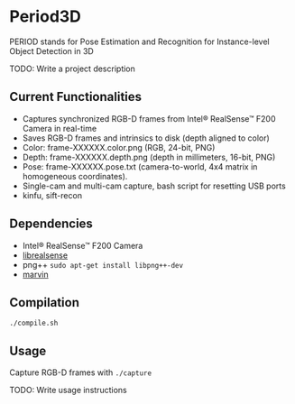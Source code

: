 # Period3D

PERIOD stands for Pose Estimation and Recognition for Instance-level Object Detection in 3D

TODO: Write a project description

## Current Functionalities

* Captures synchronized RGB-D frames from Intel® RealSense™ F200 Camera in real-time
* Saves RGB-D frames and intrinsics to disk (depth aligned to color) 
 * Color: frame-XXXXXX.color.png (RGB, 24-bit, PNG)
 * Depth: frame-XXXXXX.depth.png (depth in millimeters, 16-bit, PNG)
 * Pose: frame-XXXXXX.pose.txt (camera-to-world, 4x4 matrix in homogeneous coordinates).
* Single-cam and multi-cam capture, bash script for resetting USB ports
* kinfu, sift-recon

## Dependencies

* Intel® RealSense™ F200 Camera
* [librealsense](https://github.com/IntelRealSense/librealsense)
* png++ `sudo apt-get install libpng++-dev`
* [marvin](https://github.com/PrincetonVision/marvin)

## Compilation

`./compile.sh`

## Usage

Capture RGB-D frames with `./capture`

TODO: Write usage instructions